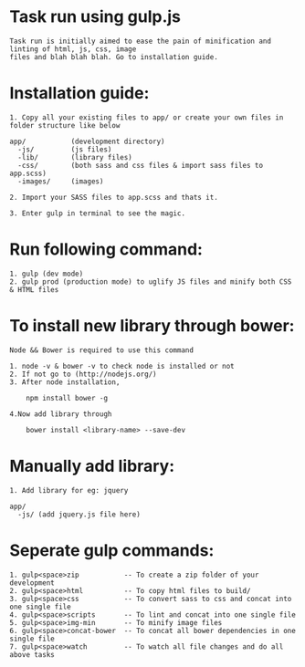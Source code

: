 Task run using gulp.js 
=================================================
    Task run is initially aimed to ease the pain of minification and linting of html, js, css, image 
    files and blah blah blah. Go to installation guide.

Installation guide:
=====================
    
    1. Copy all your existing files to app/ or create your own files in folder structure like below
    
    app/           (development directory)
      -js/         (js files)
      -lib/        (library files)
      -css/        (both sass and css files & import sass files to app.scss)
      -images/     (images)
    
    2. Import your SASS files to app.scss and thats it.

    3. Enter gulp in terminal to see the magic.
    
Run following command:
========================
    
    1. gulp (dev mode)
    2. gulp prod (production mode) to uglify JS files and minify both CSS & HTML files

To install new library through bower:
======================================

    Node && Bower is required to use this command
    
    1. node -v & bower -v to check node is installed or not
    2. If not go to (http://nodejs.org/)
    3. After node installation, 

        npm install bower -g
    
    4.Now add library through 

        bower install <library-name> --save-dev

Manually add library:
=====================

    1. Add library for eg: jquery

    app/
      -js/ (add jquery.js file here)

Seperate gulp commands:
=========================

    1. gulp<space>zip           -- To create a zip folder of your development
    2. gulp<space>html          -- To copy html files to build/
    3. gulp<space>css           -- To convert sass to css and concat into one single file
    4. gulp<space>scripts       -- To lint and concat into one single file
    5. gulp<space>img-min       -- To minify image files
    6. gulp<space>concat-bower  -- To concat all bower dependencies in one single file
    7. gulp<space>watch         -- To watch all file changes and do all above tasks

